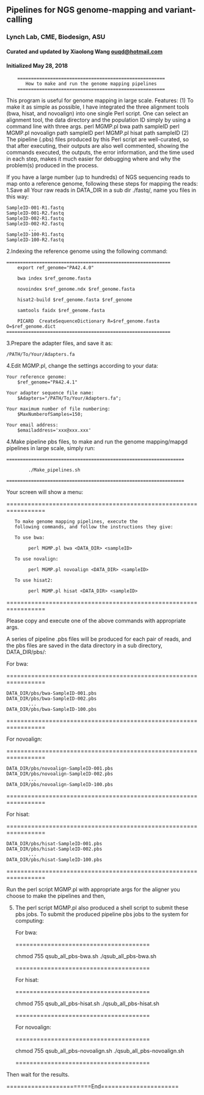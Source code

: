 ## Pipelines for NGS genome-mapping and variant-calling 
### Lynch Lab, CME, Biodesign, ASU 
#### Curated and updated by Xiaolong Wang <ouqd@hotmail.com>
#### Initialized May 28, 2018


		======================================================
		   How to make and run the genome mapping pipelines  
		======================================================

This program is useful for genome mapping in large scale. Features:
(1) To make it as simple as possible, I have integrated the three alignment tools (bwa, hisat, and novoalign) into one single Perl script. One can select an alignment tool, the data directory and the population ID simply by using a command line with three args.
		perl MGMP.pl bwa path sampleID
		perl MGMP.pl novoalign path sampleID
		perl MGMP.pl hisat path sampleID
(2) The pipeline (.pbs) files produced by this Perl script are well-curated, so that after executing, their outputs are also well commented, showing the commands executed, the outputs, the error information, and the time used in each step, makes it much easier for debugging where and why the problem(s) produced in the process.

If you have a large number (up to hundreds) of NGS sequencing reads to map onto a reference genome, following these steps for mapping the reads:
1.Save all Your raw reads in DATA_DIR in a sub dir ./fastq/, name you files in this way: 

	SampleID-001-R1.fastq
	SampleID-001-R2.fastq
	SampleID-002-R1.fastq
	SampleID-002-R2.fastq
			...
	SampleID-100-R1.fastq
	SampleID-100-R2.fastq

2.Indexing the reference genome using the following command:

	============================================================
		export ref_genome="PA42.4.0"
		
		bwa index $ref_genome.fasta 
		
		novoindex $ref_genome.ndx $ref_genome.fasta 
		
		hisat2-build $ref_genome.fasta $ref_genome

		samtools faidx $ref_genome.fasta
		
		PICARD  CreateSequenceDictionary R=$ref_genome.fasta O=$ref_genome.dict
	============================================================
	
3.Prepare the adapter files, and save it as:
	
	/PATH/To/Your/Adapters.fa

4.Edit MGMP.pl, change the settings according to your data:

	Your reference genome: 
		$ref_genome="PA42.4.1"
		
	Your adapter sequence file name: 
		$Adapters="/PATH/To/Your/Adapters.fa";
		
	Your maximum number of file numbering: 
		$MaxNumberofSamples=150;
	
	Your email address: 
		$emailaddress='xxx@xxx.xxx'
	
4.Make pipeline pbs files, to make and run the genome mapping/mapgd pipelines in large scale, simply run:

	=================================================================
  
 			./Make_pipelines.sh
			
	=================================================================
  
 Your screen will show a menu:

  =================================================================
                                                                 
       To make genome mapping pipelines, execute the 
       following commands, and follow the instructions they give:    
                                                                 
       To use bwa:              				  
                                                                 
			perl MGMP.pl bwa <DATA_DIR> <sampleID>
                                                                 
       To use novalign:          				  
                                                                 
			perl MGMP.pl novoalign <DATA_DIR> <sampleID>
                                                                 
       To use hisat2:            				  
                                                                 
			perl MGMP.pl hisat <DATA_DIR> <sampleID>
                                                                 
  =================================================================
  
Please copy and execute one of the above commands with appropriate args.
	
A series of pipeline .pbs files will be produced for each pair of reads, 
and the pbs files are saved in the data directory in a sub directory, DATA_DIR/pbs/:

For bwa:

=================================================================

	DATA_DIR/pbs/bwa-SampleID-001.pbs
	DATA_DIR/pbs/bwa-SampleID-002.pbs
			...
	DATA_DIR/pbs/bwa-SampleID-100.pbs
	
  =================================================================

For novoalign:
	
  =================================================================
  
	DATA_DIR/pbs/novoalign-SampleID-001.pbs
	DATA_DIR/pbs/novoalign-SampleID-002.pbs
			...
	DATA_DIR/pbs/novoalign-SampleID-100.pbs

  =================================================================

For hisat:
	
  =================================================================
  
	DATA_DIR/pbs/hisat-SampleID-001.pbs
	DATA_DIR/pbs/hisat-SampleID-002.pbs
			...
	DATA_DIR/pbs/hisat-SampleID-100.pbs
	
  =================================================================
	

Run the  perl script MGMP.pl with appropriate args for the aligner you choose to make the pipelines and then, 

5. The perl script MGMP.pl also produced a shell script to submit these pbs jobs.
To submit the produced pipeline pbs jobs to the system for computing:
	
	For bwa:

	======================================
	
	chmod 755 qsub_all_pbs-bwa.sh
	./qsub_all_pbs-bwa.sh
		
	======================================

	For hisat:
	
	======================================
	
	chmod 755 qsub_all_pbs-hisat.sh
	./qsub_all_pbs-hisat.sh
		
	======================================

	For novoalign:

	======================================
	
	chmod 755 qsub_all_pbs-novoalign.sh
	./qsub_all_pbs-novoalign.sh
		
	======================================

Then wait for the results.

========================End======================
